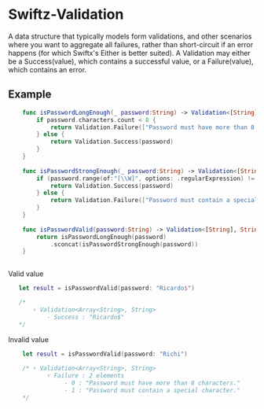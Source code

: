 # Swiftz-Validation

A data structure that typically models form validations, and other scenarios where you want to aggregate all failures, rather than short-circuit if an error happens (for which Swiftx's Either is better suited).
A Validation may either be a Success(value), which contains a successful value, or a Failure(value), which contains an error.

## Example

```swift
    func isPasswordLongEnough(_ password:String) -> Validation<[String], String> {
        if password.characters.count < 8 {
            return Validation.Failure(["Password must have more than 8 characters."])
        } else {
            return Validation.Success(password)
        }
    }
    
    func isPasswordStrongEnough(_ password:String) -> Validation<[String], String> {
        if (password.range(of:"[\\W]", options: .regularExpression) != nil){
            return Validation.Success(password)
        } else {
            return Validation.Failure(["Password must contain a special character."])
        }
    }
    
    func isPasswordValid(password:String) -> Validation<[String], String> {    
        return isPasswordLongEnough(password)
            .sconcat(isPasswordStrongEnough(password))
    }
    
```
Valid value

```swift
   let result = isPasswordValid(password: "Ricardo$")

   /*
       ▿ Validation<Array<String>, String>
           - Success : "Ricardo$"
   */
```

Invalid value
```swift
    let result = isPasswordValid(password: "Richi")
    
    /* ▿ Validation<Array<String>, String>
           ▿ Failure : 2 elements
                - 0 : "Password must have more than 8 characters."
                - 1 : "Password must contain a special character."
    */

```
